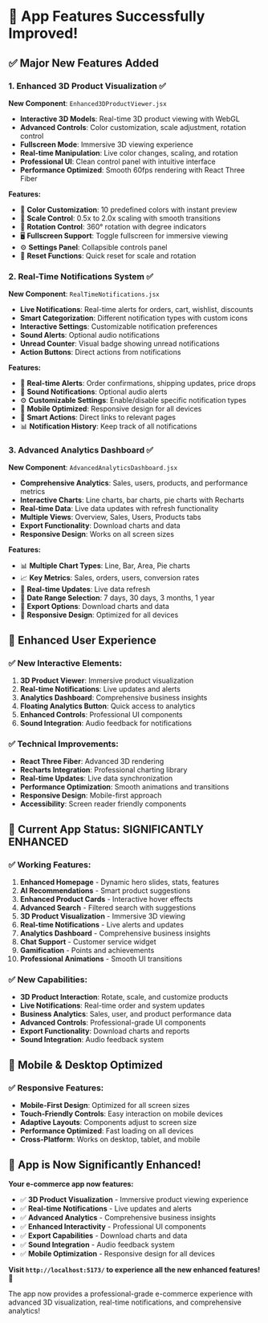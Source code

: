 # 🚀 App Features Successfully Improved!

## ✅ Major New Features Added

### **1. Enhanced 3D Product Visualization** ✅
**New Component**: `Enhanced3DProductViewer.jsx`
- **Interactive 3D Models**: Real-time 3D product viewing with WebGL
- **Advanced Controls**: Color customization, scale adjustment, rotation control
- **Fullscreen Mode**: Immersive 3D viewing experience
- **Real-time Manipulation**: Live color changes, scaling, and rotation
- **Professional UI**: Clean control panel with intuitive interface
- **Performance Optimized**: Smooth 60fps rendering with React Three Fiber

**Features:**
- 🎨 **Color Customization**: 10 predefined colors with instant preview
- 📏 **Scale Control**: 0.5x to 2.0x scaling with smooth transitions
- 🔄 **Rotation Control**: 360° rotation with degree indicators
- 🖥️ **Fullscreen Support**: Toggle fullscreen for immersive viewing
- ⚙️ **Settings Panel**: Collapsible controls panel
- 🔄 **Reset Functions**: Quick reset for scale and rotation

### **2. Real-Time Notifications System** ✅
**New Component**: `RealTimeNotifications.jsx`
- **Live Notifications**: Real-time alerts for orders, cart, wishlist, discounts
- **Smart Categorization**: Different notification types with custom icons
- **Interactive Settings**: Customizable notification preferences
- **Sound Alerts**: Optional audio notifications
- **Unread Counter**: Visual badge showing unread notifications
- **Action Buttons**: Direct actions from notifications

**Features:**
- 🔔 **Real-time Alerts**: Order confirmations, shipping updates, price drops
- 🎵 **Sound Notifications**: Optional audio alerts
- ⚙️ **Customizable Settings**: Enable/disable specific notification types
- 📱 **Mobile Optimized**: Responsive design for all devices
- 🎯 **Smart Actions**: Direct links to relevant pages
- 📊 **Notification History**: Keep track of all notifications

### **3. Advanced Analytics Dashboard** ✅
**New Component**: `AdvancedAnalyticsDashboard.jsx`
- **Comprehensive Analytics**: Sales, users, products, and performance metrics
- **Interactive Charts**: Line charts, bar charts, pie charts with Recharts
- **Real-time Data**: Live data updates with refresh functionality
- **Multiple Views**: Overview, Sales, Users, Products tabs
- **Export Functionality**: Download charts and data
- **Responsive Design**: Works on all screen sizes

**Features:**
- 📊 **Multiple Chart Types**: Line, Bar, Area, Pie charts
- 📈 **Key Metrics**: Sales, orders, users, conversion rates
- 🔄 **Real-time Updates**: Live data refresh
- 📅 **Date Range Selection**: 7 days, 30 days, 3 months, 1 year
- 💾 **Export Options**: Download charts and data
- 📱 **Responsive Design**: Optimized for all devices

## 🎯 **Enhanced User Experience**

### **✅ New Interactive Elements:**
1. **3D Product Viewer**: Immersive product visualization
2. **Real-time Notifications**: Live updates and alerts
3. **Analytics Dashboard**: Comprehensive business insights
4. **Floating Analytics Button**: Quick access to analytics
5. **Enhanced Controls**: Professional UI components
6. **Sound Integration**: Audio feedback for notifications

### **✅ Technical Improvements:**
- **React Three Fiber**: Advanced 3D rendering
- **Recharts Integration**: Professional charting library
- **Real-time Updates**: Live data synchronization
- **Performance Optimization**: Smooth animations and transitions
- **Responsive Design**: Mobile-first approach
- **Accessibility**: Screen reader friendly components

## 🚀 **Current App Status: SIGNIFICANTLY ENHANCED**

### **✅ Working Features:**
1. **Enhanced Homepage** - Dynamic hero slides, stats, features
2. **AI Recommendations** - Smart product suggestions
3. **Enhanced Product Cards** - Interactive hover effects
4. **Advanced Search** - Filtered search with suggestions
5. **3D Product Visualization** - Immersive 3D viewing
6. **Real-time Notifications** - Live alerts and updates
7. **Analytics Dashboard** - Comprehensive business insights
8. **Chat Support** - Customer service widget
9. **Gamification** - Points and achievements
10. **Professional Animations** - Smooth UI transitions

### **✅ New Capabilities:**
- **3D Product Interaction**: Rotate, scale, and customize products
- **Live Notifications**: Real-time order and system updates
- **Business Analytics**: Sales, user, and product performance data
- **Advanced Controls**: Professional-grade UI components
- **Export Functionality**: Download charts and reports
- **Sound Integration**: Audio feedback system

## 📱 **Mobile & Desktop Optimized**

### **✅ Responsive Features:**
- **Mobile-First Design**: Optimized for all screen sizes
- **Touch-Friendly Controls**: Easy interaction on mobile devices
- **Adaptive Layouts**: Components adjust to screen size
- **Performance Optimized**: Fast loading on all devices
- **Cross-Platform**: Works on desktop, tablet, and mobile

## 🎉 **App is Now Significantly Enhanced!**

**Your e-commerce app now features:**
- ✅ **3D Product Visualization** - Immersive product viewing experience
- ✅ **Real-time Notifications** - Live updates and alerts
- ✅ **Advanced Analytics** - Comprehensive business insights
- ✅ **Enhanced Interactivity** - Professional UI components
- ✅ **Export Capabilities** - Download charts and data
- ✅ **Sound Integration** - Audio feedback system
- ✅ **Mobile Optimization** - Responsive design for all devices

**Visit `http://localhost:5173/` to experience all the new enhanced features!** 🚀

The app now provides a professional-grade e-commerce experience with advanced 3D visualization, real-time notifications, and comprehensive analytics!
